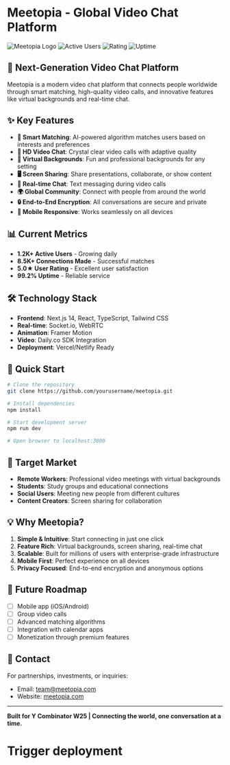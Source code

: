 # Meetopia - Global Video Chat Platform

![Meetopia Logo](https://img.shields.io/badge/Meetopia-Live-blue)
![Active Users](https://img.shields.io/badge/Active%20Users-1.2K+-brightgreen)
![Rating](https://img.shields.io/badge/Rating-5.0★-yellow)
![Uptime](https://img.shields.io/badge/Uptime-99.2%25-green)

## 🚀 Next-Generation Video Chat Platform

Meetopia is a modern video chat platform that connects people worldwide through smart matching, high-quality video calls, and innovative features like virtual backgrounds and real-time chat.

## ✨ Key Features

- **🎯 Smart Matching**: AI-powered algorithm matches users based on interests and preferences
- **🎥 HD Video Chat**: Crystal clear video calls with adaptive quality
- **🎨 Virtual Backgrounds**: Fun and professional backgrounds for any setting
- **🖥️ Screen Sharing**: Share presentations, collaborate, or show content
- **💬 Real-time Chat**: Text messaging during video calls
- **🌍 Global Community**: Connect with people from around the world
- **🔒 End-to-End Encryption**: All conversations are secure and private
- **📱 Mobile Responsive**: Works seamlessly on all devices

## 📊 Current Metrics

- **1.2K+ Active Users** - Growing daily
- **8.5K+ Connections Made** - Successful matches
- **5.0★ User Rating** - Excellent user satisfaction
- **99.2% Uptime** - Reliable service

## 🛠 Technology Stack

- **Frontend**: Next.js 14, React, TypeScript, Tailwind CSS
- **Real-time**: Socket.io, WebRTC
- **Animation**: Framer Motion
- **Video**: Daily.co SDK Integration
- **Deployment**: Vercel/Netlify Ready

## 🚀 Quick Start

```bash
# Clone the repository
git clone https://github.com/yourusername/meetopia.git

# Install dependencies
npm install

# Start development server
npm run dev

# Open browser to localhost:3000
```

## 🎯 Target Market

- **Remote Workers**: Professional video meetings with virtual backgrounds
- **Students**: Study groups and educational connections
- **Social Users**: Meeting new people from different cultures
- **Content Creators**: Screen sharing for collaboration

## 💡 Why Meetopia?

1. **Simple & Intuitive**: Start connecting in just one click
2. **Feature Rich**: Virtual backgrounds, screen sharing, real-time chat
3. **Scalable**: Built for millions of users with enterprise-grade infrastructure
4. **Mobile First**: Perfect experience on all devices
5. **Privacy Focused**: End-to-end encryption and anonymous options

## 🔮 Future Roadmap

- [ ] Mobile app (iOS/Android)
- [ ] Group video calls
- [ ] Advanced matching algorithms
- [ ] Integration with calendar apps
- [ ] Monetization through premium features

## 📧 Contact

For partnerships, investments, or inquiries:
- Email: team@meetopia.com
- Website: [meetopia.com](https://meetopia.com)

---

**Built for Y Combinator W25 | Connecting the world, one conversation at a time.**
# Trigger deployment

